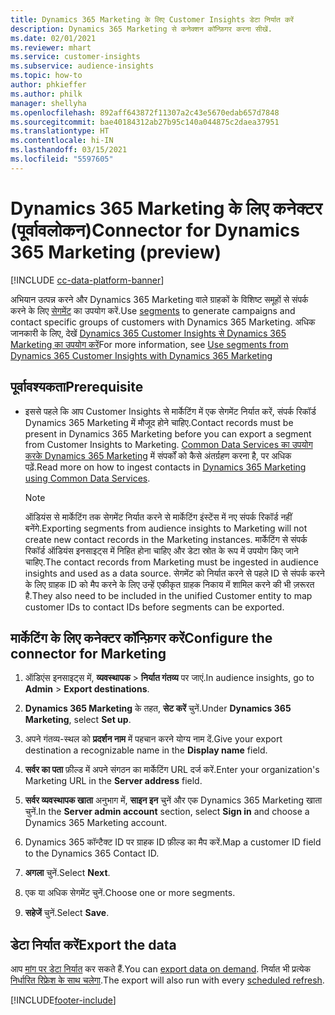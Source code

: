 ```yaml
---
title: Dynamics 365 Marketing के लिए Customer Insights डेटा निर्यात करें
description: Dynamics 365 Marketing से कनेक्शन कॉन्फ़िगर करना सीखें.
ms.date: 02/01/2021
ms.reviewer: mhart
ms.service: customer-insights
ms.subservice: audience-insights
ms.topic: how-to
author: phkieffer
ms.author: philk
manager: shellyha
ms.openlocfilehash: 892aff643872f11307a2c43e5670edab657d7848
ms.sourcegitcommit: bae40184312ab27b95c140a044875c2daea37951
ms.translationtype: HT
ms.contentlocale: hi-IN
ms.lasthandoff: 03/15/2021
ms.locfileid: "5597605"
---
```

# <a name="connector-for-dynamics-365-marketing-preview"></a><span data-ttu-id="b1afc-103">Dynamics 365 Marketing के लिए कनेक्टर (पूर्वावलोकन)</span><span class="sxs-lookup"><span data-stu-id="b1afc-103">Connector for Dynamics 365 Marketing (preview)</span></span>

[!INCLUDE [cc-data-platform-banner](../includes/cc-data-platform-banner.md)]

<span data-ttu-id="b1afc-104">अभियान उत्पन्न करने और Dynamics 365 Marketing वाले ग्राहकों के विशिष्ट समूहों से संपर्क करने के लिए [सेगमेंट](segments.md) का उपयोग करें.</span><span class="sxs-lookup"><span data-stu-id="b1afc-104">Use [segments](segments.md) to generate campaigns and contact specific groups of customers with Dynamics 365 Marketing.</span></span> <span data-ttu-id="b1afc-105">अधिक जानकारी के लिए, देखें [Dynamics 365 Customer Insights से Dynamics 365 Marketing का उपयोग करें](/dynamics365/marketing/customer-insights-segments)</span><span class="sxs-lookup"><span data-stu-id="b1afc-105">For more information, see [Use segments from Dynamics 365 Customer Insights with Dynamics 365 Marketing](/dynamics365/marketing/customer-insights-segments)</span></span>

## <a name="prerequisite"></a><span data-ttu-id="b1afc-106">पूर्वावश्यकता</span><span class="sxs-lookup"><span data-stu-id="b1afc-106">Prerequisite</span></span>

- <span data-ttu-id="b1afc-107">इससे पहले कि आप Customer Insights से मार्केटिंग में एक सेगमेंट निर्यात करें, संपर्क रिकॉर्ड Dynamics 365 Marketing में मौजूद होने चाहिए.</span><span class="sxs-lookup"><span data-stu-id="b1afc-107">Contact records must be present in Dynamics 365 Marketing before you can export a segment from Customer Insights to Marketing.</span></span> <span data-ttu-id="b1afc-108">[Common Data Services का उपयोग करके Dynamics 365 Marketing](connect-power-query.md) में संपर्कों को कैसे अंतर्ग्रहण करना है, पर अधिक पढ़ें.</span><span class="sxs-lookup"><span data-stu-id="b1afc-108">Read more on how to ingest contacts in [Dynamics 365 Marketing using Common Data Services](connect-power-query.md).</span></span>

  > [!NOTE]
  > <span data-ttu-id="b1afc-109">ऑडियंस से मार्केटिंग तक सेगमेंट निर्यात करने से मार्केटिंग इंस्टेंस में नए संपर्क रिकॉर्ड नहीं बनेंगे.</span><span class="sxs-lookup"><span data-stu-id="b1afc-109">Exporting segments from audience insights to Marketing will not create new contact records in the Marketing instances.</span></span> <span data-ttu-id="b1afc-110">मार्केटिंग से संपर्क रिकॉर्ड ऑडियंस इनसाइट्स में निहित होना चाहिए और डेटा स्रोत के रूप में उपयोग किए जाने चाहिए.</span><span class="sxs-lookup"><span data-stu-id="b1afc-110">The contact records from Marketing must be ingested in audience insights and used as a data source.</span></span> <span data-ttu-id="b1afc-111">सेगमेंट को निर्यात करने से पहले ID से संपर्क करने के लिए ग्राहक ID को मैप करने के लिए उन्हें एकीकृत ग्राहक निकाय में शामिल करने की भी ज़रूरत है.</span><span class="sxs-lookup"><span data-stu-id="b1afc-111">They also need to be included in the unified Customer entity to map customer IDs to contact IDs before segments can be exported.</span></span>

## <a name="configure-the-connector-for-marketing"></a><span data-ttu-id="b1afc-112">मार्केटिंग के लिए कनेक्टर कॉन्फ़िगर करें</span><span class="sxs-lookup"><span data-stu-id="b1afc-112">Configure the connector for Marketing</span></span>

1. <span data-ttu-id="b1afc-113">ऑडिएंस इनसाइट्स में, **व्यवस्थापक** > **निर्यात गंतव्य** पर जाएं.</span><span class="sxs-lookup"><span data-stu-id="b1afc-113">In audience insights, go to **Admin** > **Export destinations**.</span></span>

1. <span data-ttu-id="b1afc-114">**Dynamics 365 Marketing** के तहत, **सेट करें** चुनें.</span><span class="sxs-lookup"><span data-stu-id="b1afc-114">Under **Dynamics 365 Marketing**, select **Set up**.</span></span>

1. <span data-ttu-id="b1afc-115">अपने गंतव्य-स्थल को **प्रदर्शन नाम** में पहचान करने योग्य नाम दें.</span><span class="sxs-lookup"><span data-stu-id="b1afc-115">Give your export destination a recognizable name in the **Display name** field.</span></span>

1. <span data-ttu-id="b1afc-116">**सर्वर का पता** फ़ील्ड में अपने संगठन का मार्केटिंग URL दर्ज करें.</span><span class="sxs-lookup"><span data-stu-id="b1afc-116">Enter your organization's Marketing URL in the **Server address** field.</span></span>

1. <span data-ttu-id="b1afc-117">**सर्वर व्यवस्थापक खाता** अनुभाग में, **साइन इन** चुनें और एक Dynamics 365 Marketing खाता चुनें.</span><span class="sxs-lookup"><span data-stu-id="b1afc-117">In the **Server admin account** section, select **Sign in** and choose a Dynamics 365 Marketing account.</span></span>

1. <span data-ttu-id="b1afc-118">Dynamics 365 कॉन्टैक्ट ID पर ग्राहक ID फ़ील्ड का मैप करें.</span><span class="sxs-lookup"><span data-stu-id="b1afc-118">Map a customer ID field to the Dynamics 365 Contact ID.</span></span>

1. <span data-ttu-id="b1afc-119">**अगला** चुनें.</span><span class="sxs-lookup"><span data-stu-id="b1afc-119">Select **Next**.</span></span>

1. <span data-ttu-id="b1afc-120">एक या अधिक सेगमेंट चुनें.</span><span class="sxs-lookup"><span data-stu-id="b1afc-120">Choose one or more segments.</span></span>

1. <span data-ttu-id="b1afc-121">**सहेजें** चुनें.</span><span class="sxs-lookup"><span data-stu-id="b1afc-121">Select **Save**.</span></span>

## <a name="export-the-data"></a><span data-ttu-id="b1afc-122">डेटा निर्यात करें</span><span class="sxs-lookup"><span data-stu-id="b1afc-122">Export the data</span></span>

<span data-ttu-id="b1afc-123">आप [मांग पर डेटा निर्यात](export-destinations.md) कर सकते हैं.</span><span class="sxs-lookup"><span data-stu-id="b1afc-123">You can [export data on demand](export-destinations.md).</span></span> <span data-ttu-id="b1afc-124">निर्यात भी प्रत्येक [निर्धारित रिफ्रेश के साथ चलेगा](system.md#schedule-tab).</span><span class="sxs-lookup"><span data-stu-id="b1afc-124">The export will also run with every [scheduled refresh](system.md#schedule-tab).</span></span>


[!INCLUDE[footer-include](../includes/footer-banner.md)]